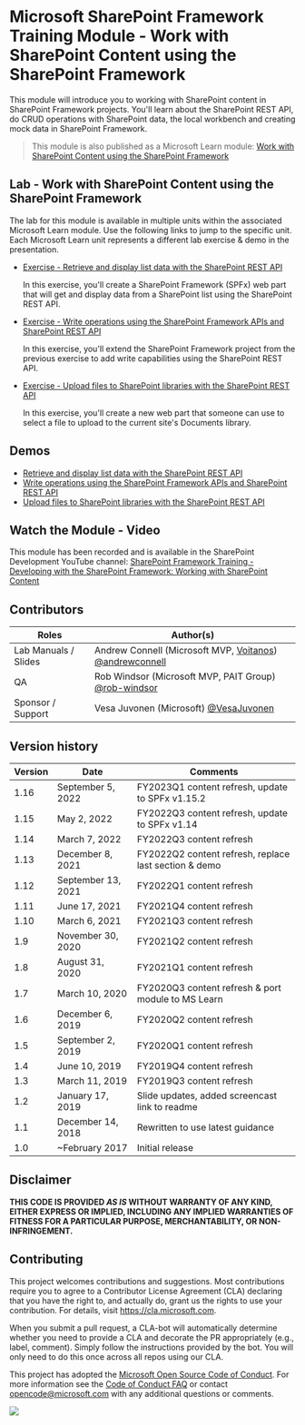 # Microsoft SharePoint Framework Training Module - Work with SharePoint Content using the SharePoint Framework

This module will introduce you to working with SharePoint content in SharePoint Framework projects. You'll learn about the SharePoint REST API, do CRUD operations with SharePoint data, the local workbench and creating mock data in SharePoint Framework.

> This module is also published as a Microsoft Learn module: [Work with SharePoint Content using the SharePoint Framework](https://docs.microsoft.com/learn/modules/sharepoint-spfx-spcontent)

## Lab - Work with SharePoint Content using the SharePoint Framework

The lab for this module is available in multiple units within the associated Microsoft Learn module. Use the following links to jump to the specific unit. Each Microsoft Learn unit represents a different lab exercise & demo in the presentation.

- [Exercise - Retrieve and display list data with the SharePoint REST API](https://docs.microsoft.com/learn/modules/sharepoint-spfx-spcontent/3-exercise-get-data)

  In this exercise, you'll create a SharePoint Framework (SPFx) web part that will get and display data from a SharePoint list using the SharePoint REST API.

- [Exercise - Write operations using the SharePoint Framework APIs and SharePoint REST API](https://docs.microsoft.com/learn/modules/sharepoint-spfx-spcontent/5-exercise-crud-operations)

  In this exercise, you'll extend the SharePoint Framework project from the previous exercise to add write capabilities using the SharePoint REST API.

- [Exercise - Upload files to SharePoint libraries with the SharePoint REST API](https://docs.microsoft.com/learn/modules/sharepoint-spfx-spcontent/7-exercise-upload-file)

  In this exercise, you'll create a new web part that someone can use to select a file to upload to the current site's Documents library.

## Demos

- [Retrieve and display list data with the SharePoint REST API](./Demos/01-spfxhttpclient)
- [Write operations using the SharePoint Framework APIs and SharePoint REST API](./Demos/02-spcrud)
- [Upload files to SharePoint libraries with the SharePoint REST API](./Demos/03-uploadfile)

## Watch the Module - Video

This module has been recorded and is available in the SharePoint Development YouTube channel: [SharePoint Framework Training - Developing with the SharePoint Framework: Working with SharePoint Content](https://www.youtube.com/watch?v=0OiC7AzoCVI&list=PLR9nK3mnD-OV-RPXQ3Lco845qoEy7VJoc)

## Contributors

| Roles                | Author(s)                                                                                                      |
| -------------------- | -------------------------------------------------------------------------------------------------------------- |
| Lab Manuals / Slides | Andrew Connell (Microsoft MVP, [Voitanos](//github.com/voitanos)) [@andrewconnell](//github.com/andrewconnell) |
| QA                   | Rob Windsor (Microsoft MVP, PAIT Group) [@rob-windsor](//github.com/rob-windsor)                               |
| Sponsor / Support    | Vesa Juvonen (Microsoft) [@VesaJuvonen](//github.com/VesaJuvonen)                                              |

## Version history

| Version |        Date        |                       Comments                        |
| ------- | ------------------ | ----------------------------------------------------- |
| 1.16    | September 5, 2022  | FY2023Q1 content refresh, update to SPFx v1.15.2      |
| 1.15    | May 2, 2022        | FY2022Q3 content refresh, update to SPFx v1.14        |
| 1.14    | March 7, 2022      | FY2022Q3 content refresh                              |
| 1.13    | December 8, 2021   | FY2022Q2 content refresh, replace last section & demo |
| 1.12    | September 13, 2021 | FY2022Q1 content refresh                              |
| 1.11    | June 17, 2021      | FY2021Q4 content refresh                              |
| 1.10    | March 6, 2021      | FY2021Q3 content refresh                              |
| 1.9     | November 30, 2020  | FY2021Q2 content refresh                              |
| 1.8     | August 31, 2020    | FY2021Q1 content refresh                              |
| 1.7     | March 10, 2020     | FY2020Q3 content refresh & port module to MS Learn    |
| 1.6     | December 6, 2019   | FY2020Q2 content refresh                              |
| 1.5     | September 2, 2019  | FY2020Q1 content refresh                              |
| 1.4     | June 10, 2019      | FY2019Q4 content refresh                              |
| 1.3     | March 11, 2019     | FY2019Q3 content refresh                              |
| 1.2     | January 17, 2019   | Slide updates, added screencast link to readme        |
| 1.1     | December 14, 2018  | Rewritten to use latest guidance                      |
| 1.0     | ~February 2017     | Initial release                                       |

## Disclaimer

**THIS CODE IS PROVIDED _AS IS_ WITHOUT WARRANTY OF ANY KIND, EITHER EXPRESS OR IMPLIED, INCLUDING ANY IMPLIED WARRANTIES OF FITNESS FOR A PARTICULAR PURPOSE, MERCHANTABILITY, OR NON-INFRINGEMENT.**

## Contributing

This project welcomes contributions and suggestions. Most contributions require you to agree to a
Contributor License Agreement (CLA) declaring that you have the right to, and actually do, grant us
the rights to use your contribution. For details, visit https://cla.microsoft.com.

When you submit a pull request, a CLA-bot will automatically determine whether you need to provide
a CLA and decorate the PR appropriately (e.g., label, comment). Simply follow the instructions
provided by the bot. You will only need to do this once across all repos using our CLA.

This project has adopted the [Microsoft Open Source Code of Conduct](https://opensource.microsoft.com/codeofconduct/).
For more information see the [Code of Conduct FAQ](https://opensource.microsoft.com/codeofconduct/faq/) or
contact [opencode@microsoft.com](mailto:opencode@microsoft.com) with any additional questions or comments.

<img src="https://telemetry.sharepointpnp.com/sp-dev-training-spfx-spcontent" />
